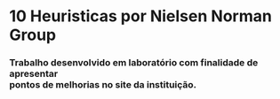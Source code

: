 # 10 Heuristicas por Nielsen Norman Group

<h3>Trabalho desenvolvido em laboratório com finalidade de apresentar<br>
  pontos de melhorias no site da instituição.<h3>
